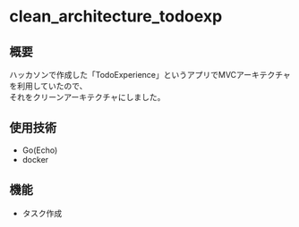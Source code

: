 # clean_architecture_todoexp
## 概要
ハッカソンで作成した「TodoExperience」というアプリでMVCアーキテクチャを利用していたので、<br>
それをクリーンアーキテクチャにしました。

## 使用技術
- Go(Echo)
- docker

## 機能
- タスク作成
